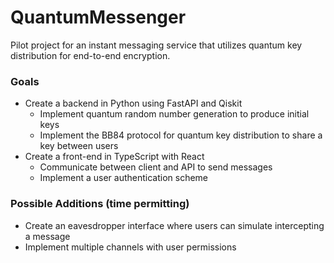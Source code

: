 # QuantumMessenger

Pilot project for an instant messaging service that utilizes quantum key distribution for end-to-end encryption.

### Goals
+ Create a backend in Python using FastAPI and Qiskit
  + Implement quantum random number generation to produce initial keys
  + Implement the BB84 protocol for quantum key distribution to share a key between users
+ Create a front-end in TypeScript with React
  + Communicate between client and API to send messages
  + Implement a user authentication scheme

### Possible Additions (time permitting)
+ Create an eavesdropper interface where users can simulate intercepting a message
+ Implement multiple channels with user permissions
